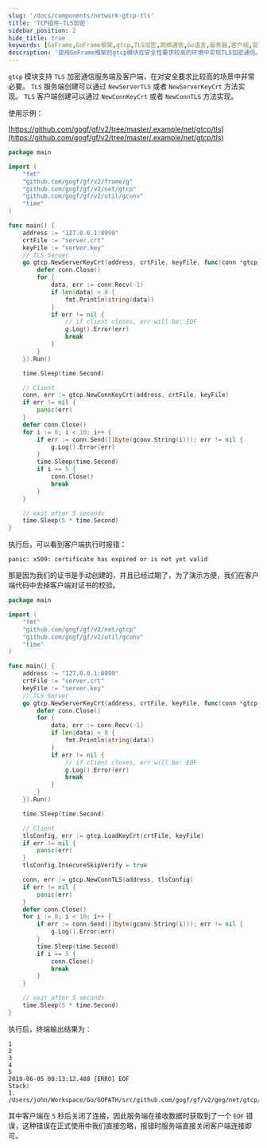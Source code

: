 ```yaml
---
slug: '/docs/components/network-gtcp-tls'
title: 'TCP组件-TLS加密'
sidebar_position: 2
hide_title: true
keywords: [GoFrame,GoFrame框架,gtcp,TLS加密,网络通信,Go语言,服务器,客户端,安全通信,网络安全]
description: '使用GoFrame框架的gtcp模块在安全性要求较高的环境中实现TLS加密通信。通过提供的示例代码，我们讲解了如何创建TLS服务端和客户端，如何使用证书进行数据加密传输，以及如何处理可能出现的证书过期问题。这对于需要安全传输数据的开发者来说至关重要。'
---
```


`gtcp` 模块支持 `TLS` 加密通信服务端及客户端，在对安全要求比较高的场景中非常必要。 `TLS` 服务端创建可以通过 `NewServerTLS` 或者 `NewServerKeyCrt` 方法实现。 `TLS` 客户端创建可以通过 `NewConnKeyCrt` 或者 `NewConnTLS` 方法实现。

使用示例：

[https://github.com/gogf/gf/v2/tree/master/.example/net/gtcp/tls](https://github.com/gogf/gf/v2/tree/master/.example/net/gtcp/tls)

```go
package main

import (
    "fmt"
    "github.com/gogf/gf/v2/frame/g"
    "github.com/gogf/gf/v2/net/gtcp"
    "github.com/gogf/gf/v2/util/gconv"
    "time"
)

func main() {
    address := "127.0.0.1:8999"
    crtFile := "server.crt"
    keyFile := "server.key"
    // TLS Server
    go gtcp.NewServerKeyCrt(address, crtFile, keyFile, func(conn *gtcp.Conn) {
        defer conn.Close()
        for {
            data, err := conn.Recv(-1)
            if len(data) > 0 {
                fmt.Println(string(data))
            }
            if err != nil {
                // if client closes, err will be: EOF
                g.Log().Error(err)
                break
            }
        }
    }).Run()

    time.Sleep(time.Second)

    // Client
    conn, err := gtcp.NewConnKeyCrt(address, crtFile, keyFile)
    if err != nil {
        panic(err)
    }
    defer conn.Close()
    for i := 0; i < 10; i++ {
        if err := conn.Send([]byte(gconv.String(i))); err != nil {
            g.Log().Error(err)
        }
        time.Sleep(time.Second)
        if i == 5 {
            conn.Close()
            break
        }
    }

    // exit after 5 seconds
    time.Sleep(5 * time.Second)
}
```

执行后，可以看到客户端执行时报错：

```
panic: x509: certificate has expired or is not yet valid
```

那是因为我们的证书是手动创建的，并且已经过期了，为了演示方便，我们在客户端代码中去掉客户端对证书的校验。

```go
package main

import (
    "fmt"
    "github.com/gogf/gf/v2/net/gtcp"
    "github.com/gogf/gf/v2/util/gconv"
    "time"
)

func main() {
    address := "127.0.0.1:8999"
    crtFile := "server.crt"
    keyFile := "server.key"
    // TLS Server
    go gtcp.NewServerKeyCrt(address, crtFile, keyFile, func(conn *gtcp.Conn) {
        defer conn.Close()
        for {
            data, err := conn.Recv(-1)
            if len(data) > 0 {
                fmt.Println(string(data))
            }
            if err != nil {
                // if client closes, err will be: EOF
                g.Log().Error(err)
                break
            }
        }
    }).Run()

    time.Sleep(time.Second)

    // Client
    tlsConfig, err := gtcp.LoadKeyCrt(crtFile, keyFile)
    if err != nil {
        panic(err)
    }
    tlsConfig.InsecureSkipVerify = true

    conn, err := gtcp.NewConnTLS(address, tlsConfig)
    if err != nil {
        panic(err)
    }
    defer conn.Close()
    for i := 0; i < 10; i++ {
        if err := conn.Send([]byte(gconv.String(i))); err != nil {
            g.Log().Error(err)
        }
        time.Sleep(time.Second)
        if i == 5 {
            conn.Close()
            break
        }
    }

    // exit after 5 seconds
    time.Sleep(5 * time.Second)
}
```

执行后，终端输出结果为：

```0
1
2
3
4
5
2019-06-05 00:13:12.488 [ERRO] EOF
Stack:
1. /Users/john/Workspace/Go/GOPATH/src/github.com/gogf/gf/v2/geg/net/gtcp/tls/gtcp_server_client.go:25
```

其中客户端在 `5` 秒后关闭了连接，因此服务端在接收数据时获取到了一个 `EOF` 错误，这种错误在正式使用中我们直接忽略，报错时服务端直接关闭客户端连接即可。